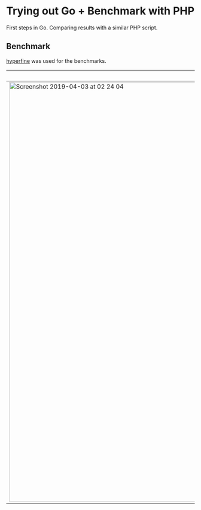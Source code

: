 # Trying out Go + Benchmark with PHP

First steps in Go. Comparing results with a similar PHP script.

## Benchmark

[hyperfine](https://github.com/sharkdp/hyperfine) was used for the benchmarks.

| PHP  | Go |
| ------------- | ------------- |
|<img width="1122" alt="Screenshot 2019-04-03 at 02 24 04" src="https://user-images.githubusercontent.com/6123841/55442537-becd1c00-55b7-11e9-8d53-5ab7d3f207ad.png">|<img width="1122" alt="Screenshot 2019-04-03 at 02 25 08" src="https://user-images.githubusercontent.com/6123841/55442538-becd1c00-55b7-11e9-96c8-3591b8695f36.png">|
